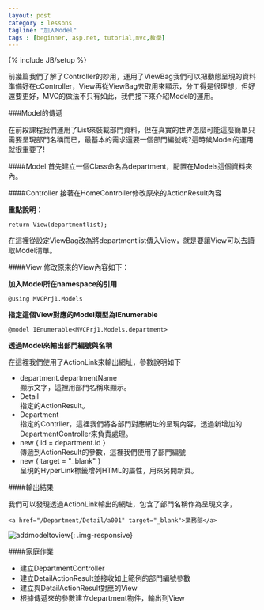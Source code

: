 ```yaml
---
layout: post
category : lessons
tagline: "加入Model"
tags : [beginner, asp.net, tutorial,mvc,教學]
---
```


{% include JB/setup %}

前幾篇我們了解了Controller的妙用，運用了ViewBag我們可以把動態呈現的資料準備好在cController，View再從ViewBag去取用來顯示，分工得是很理想，但好還要更好，MVC的做法不只有如此，我們接下來介紹Model的運用。

###Model的傳遞

在前段課程我們運用了List<String>來裝載部門資料，但在真實的世界怎麼可能這麼簡單只需要呈現部門名稱而已，最基本的需求還要一個部門編號呢?這時候Model的運用就很重要了!

####Model
首先建立一個Class命名為department，配置在Models這個資料夾內。
<script src="https://gist.github.com/hahalin/da8f59e28c3e3f02f76b.js"></script>

####Controller
接著在HomeController修改原來的ActionResult內容
<script src="https://gist.github.com/hahalin/3fb5abdf9031e81233a8.js"></script>

**重點說明：**  

    return View(departmentlist);

在這裡從設定ViewBag改為將departmentlist傳入View，就是要讓View可以去讀取Model清單。

####View
修改原來的View內容如下：

**加入Model所在namespace的引用**  
    
    @using MVCPrj1.Models

**指定這個View對應的Model類型為IEnumerable**  
    
    @model IEnumerable<MVCPrj1.Models.department>

**透過Model來輸出部門編號與名稱**  
    
<script src="https://gist.github.com/hahalin/cc4becc57aeab983cecb.js"></script>

在這裡我們使用了ActionLink來輸出網址，參數說明如下

<ul>
    <li>department.departmentName</li>    
    顯示文字，這裡用部門名稱來顯示。
    <li>Detail</li>
    指定的ActionResult。
    <li>Department</li>
    指定的Contrller，這裡我們將各部門對應網址的呈現內容，透過新增加的DepartmentController來負責處理。
    <li>new { id = department.id }</li>  
    傳遞到ActionResult的參數，這裡我們使用了部門編號
    <li>new { target = "_blank" }</li>  
    呈現的HyperLink標籤增列HTML的屬性，用來另開新頁。
</ul>

####輸出結果

我們可以發現透過ActionLink輸出的網址，包含了部門名稱作為呈現文字，

    <a href="/Department/Detail/a001" target="_blank">業務部</a>

![addmodeltoview]({{BASE_PATH}}/assets/img/mvc03/1.png){: .img-responsive}

####家庭作業

<ul>
    <li>建立DepartmentController</li>
    <li>建立DetailActionResult並接收如上範例的部門編號參數</li>
    <li>建立與DetailActionResult對應的View</li>
    <li>根據傳遞來的參數建立department物件，輸出到View</li>
</ul>